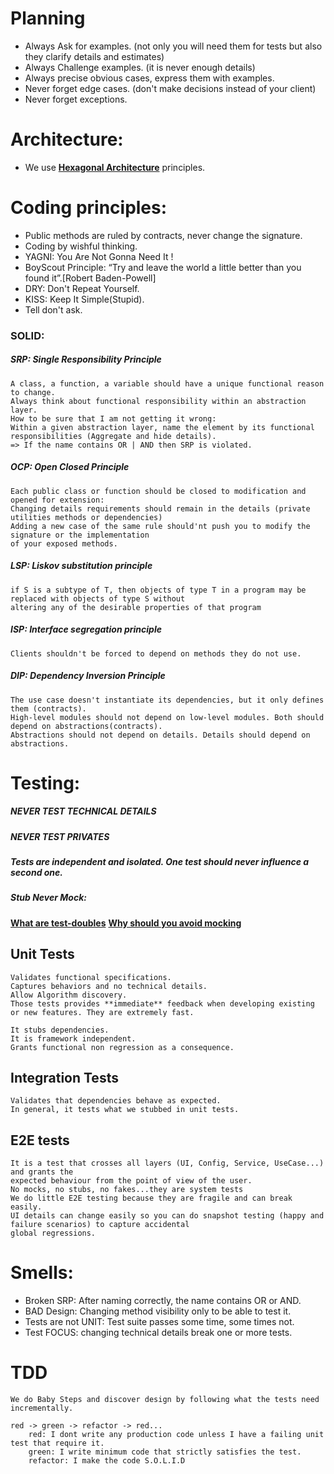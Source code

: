 # Planning

- Always Ask for examples. (not only you will need them for tests but also they clarify details and estimates)
- Always Challenge examples. (it is never enough details)
- Always precise obvious cases, express them with examples.
- Never forget edge cases. (don't make decisions instead of your client)
- Never forget exceptions.

# Architecture:

- We use [**Hexagonal Architecture**](https://alistair.cockburn.us/hexagonal-architecture/) principles.

# Coding principles:

- Public methods are ruled by contracts, never change the signature.
- Coding by wishful thinking.
- YAGNI: You Are Not Gonna Need It !
- BoyScout Principle: “Try and leave the world a little better than you found it”.[Robert Baden-Powell]
- DRY: Don't Repeat Yourself.
- KISS: Keep It Simple(Stupid).
- Tell don't ask.

### SOLID:

  ##### SRP: Single Responsibility Principle

    A class, a function, a variable should have a unique functional reason to change.
    Always think about functional responsibility within an abstraction layer.
    How to be sure that I am not getting it wrong: 
    Within a given abstraction layer, name the element by its functional responsibilities (Aggregate and hide details).
    => If the name contains OR | AND then SRP is violated.

  ##### OCP: Open Closed Principle

    Each public class or function should be closed to modification and opened for extension:
    Changing details requirements should remain in the details (private utilities methods or dependencies)
    Adding a new case of the same rule should'nt push you to modify the signature or the implementation 
    of your exposed methods.
  
  ##### LSP: Liskov substitution principle
  
    if S is a subtype of T, then objects of type T in a program may be replaced with objects of type S without 
    altering any of the desirable properties of that program
  
  ##### ISP: Interface segregation principle
  
    Clients shouldn't be forced to depend on methods they do not use.
     
  ##### DIP: Dependency Inversion Principle  
  
    The use case doesn't instantiate its dependencies, but it only defines them (contracts).
    High-level modules should not depend on low-level modules. Both should depend on abstractions(contracts).
    Abstractions should not depend on details. Details should depend on abstractions.



# Testing:

##### NEVER TEST TECHNICAL DETAILS

##### NEVER TEST PRIVATES

##### Tests are independent and isolated. One test should never influence a second one.

##### Stub Never Mock: 

[**What are test-doubles**](https://blog.cleancoder.com/uncle-bob/2014/05/14/TheLittleMocker.html)
[**Why should you avoid mocking**](https://www.openmymind.net/2011/3/23/Stop-Using-Mocks/)

## Unit Tests

    Validates functional specifications.
    Captures behaviors and no technical details.
    Allow Algorithm discovery.
    Those tests provides **immediate** feedback when developing existing or new features. They are extremely fast.

    It stubs dependencies.
    It is framework independent.
    Grants functional non regression as a consequence.

## Integration Tests

    Validates that dependencies behave as expected.
    In general, it tests what we stubbed in unit tests.

## E2E tests

    It is a test that crosses all layers (UI, Config, Service, UseCase...) and grants the
    expected behaviour from the point of view of the user.
    No mocks, no stubs, no fakes...they are system tests
    We do little E2E testing because they are fragile and can break easily.
    UI details can change easily so you can do snapshot testing (happy and failure scenarios) to capture accidental
    global regressions.

# Smells:

- Broken SRP: After naming correctly, the name contains OR or AND.
- BAD Design: Changing method visibility only to be able to test it.
- Tests are not UNIT: Test suite passes some time, some times not.
- Test FOCUS: changing technical details break one or more tests.

# TDD
    We do Baby Steps and discover design by following what the tests need incrementally.

    red -> green -> refactor -> red...
        red: I dont write any production code unless I have a failing unit test that require it.
        green: I write minimum code that strictly satisfies the test.
        refactor: I make the code S.O.L.I.D  
